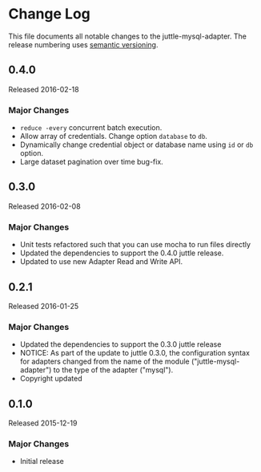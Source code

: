 # Change Log
This file documents all notable changes to the juttle-mysql-adapter. The release numbering uses [semantic versioning](http://semver.org).

## 0.4.0
Released 2016-02-18

### Major Changes
- `reduce -every` concurrent batch execution.
- Allow array of credentials. Change option `database` to `db`.
- Dynamically change credential object or database name using `id` or `db` option.
- Large dataset pagination over time bug-fix.

## 0.3.0
Released 2016-02-08

### Major Changes
- Unit tests refactored such that you can use mocha to run files directly
- Updated the dependencies to support the 0.4.0 juttle release.
- Updated to use new Adapter Read and Write API.

## 0.2.1
Released 2016-01-25

### Major Changes
- Updated the dependencies to support the 0.3.0 juttle release
- NOTICE: As part of the update to juttle 0.3.0, the configuration syntax for adapters changed from the name of the module ("juttle-mysql-adapter") to the type of the adapter ("mysql").
- Copyright updated

## 0.1.0
Released 2015-12-19

### Major Changes
- Initial release
